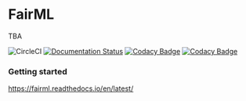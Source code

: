 # FairML

TBA

<!--
[![CircleCI](https://dl.circleci.com/status-badge/img/gh/eustomaqua/FairML/tree/master.svg?style=svg)](https://dl.circleci.com/status-badge/redirect/gh/eustomaqua/FairML/tree/master) 
[![Coverage Status](https://coveralls.io/repos/github/eustomaqua/FairML/badge.svg?branch=master)](https://coveralls.io/github/eustomaqua/FairML?branch=master) 
https://readthedocs.org/projects/fairml/
-->
![CircleCI](https://img.shields.io/circleci/build/github/eustomaqua/FairML/master) 
[![Documentation Status](https://readthedocs.org/projects/fairml/badge/?version=latest)](https://fairml.readthedocs.io/en/latest/?badge=latest) 
[![Codacy Badge](https://app.codacy.com/project/badge/Grade/7676a4d116f447e897b6a4260b5c5f4f)](https://app.codacy.com/gh/eustomaqua/FairML/dashboard?utm_source=gh&utm_medium=referral&utm_content=&utm_campaign=Badge_grade) 
[![Codacy Badge](https://app.codacy.com/project/badge/Coverage/7676a4d116f447e897b6a4260b5c5f4f)](https://app.codacy.com/gh/eustomaqua/FairML/dashboard?utm_source=gh&utm_medium=referral&utm_content=&utm_campaign=Badge_coverage) 


### Getting started

https://fairml.readthedocs.io/en/latest/




<!--
### Acknowledgements

This research is funded by the European Union (MSCA, FairML, project no. 101106768). 

Views and opinions expressed are however those of the author(s) only and do not necessarily reflect those of the European Union or the European Research Executive Agency. Neither the European Union nor the granting authority can be held responsible for them.
-->
